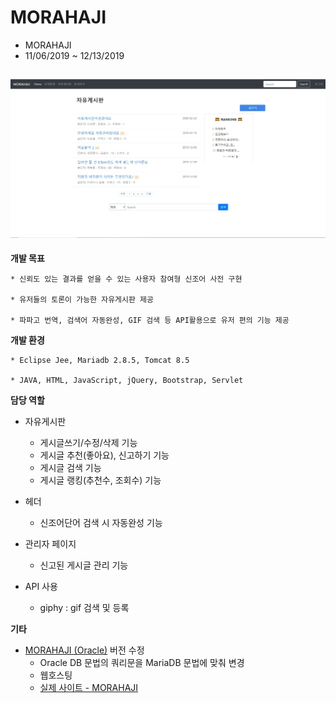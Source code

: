 # MORAHAJI
* MORAHAJI
* 11/06/2019 ~ 12/13/2019

![main](./image/freeboard.jpg)
----
**개발 목표**

    * 신뢰도 있는 결과를 얻을 수 있는 사용자 참여형 신조어 사전 구현

    * 유저들의 토론이 가능한 자유게시판 제공

    * 파파고 번역, 검색어 자동완성, GIF 검색 등 API활용으로 유저 편의 기능 제공

**개발 환경**

    * Eclipse Jee, Mariadb 2.8.5, Tomcat 8.5
    
    * JAVA, HTML, JavaScript, jQuery, Bootstrap, Servlet
    
**담당 역할**

   
   * 자유게시판
     - 게시글쓰기/수정/삭제 기능
     - 게시글 추천(좋아요), 신고하기 기능
     - 게시글 검색 기능
     - 게시글 랭킹(추천수, 조회수) 기능
    
   * 헤더
     - 신조어단어 검색 시 자동완성 기능
   
   * 관리자 페이지
     - 신고된 게시글 관리 기능
   
   * API 사용
     - giphy : gif 검색 및 등록
        
**기타**
   * [MORAHAJI (Oracle)](https://github.com/JoyRapture/morahaji) 버전 수정
      * Oracle DB 문법의 쿼리문을 MariaDB 문법에 맞춰 변경
      * 웹호스팅
      * [실제 사이트 - MORAHAJI](http://sohee.space/morahaji/)
